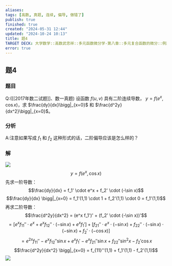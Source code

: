 ```yaml
---
aliases: 
tags: [高数, 真题, 连续, 偏导, 做错了]
publish: true
finished: true
created: "2024-05-31 12:44"
updated: "2024-10-24 10:13"
title: 题4
TARGET DECK: 大学数学::高数武忠祥::多元函数微分学-第八章::多元复合函数的微分::例题八-多元复合函数::题4
error: true
---
```

## 题4 
### 题目
Q:([[2017年数二试题]]、数一真题) 设函数 $f(u,v)$ 具有二阶连续导数， $y = f(e^x, \cos x)$，求 $\frac{dy}{dx}\bigg|_{x=0}$ 和 $\frac{d^2y}{dx^2}\bigg|_{x=0}$。
### 分析 
A:注意如果写成 $f_1$ 和 $f_2$ 这种形式的话，二阶偏导应该是怎么样的？
### 解
![](https://img.hwenyi.live/202404251834331.webp)
$$y = f(e^x, \cos x)$$
先求一阶导数：
$$\frac{dy}{dx} = f_1' \cdot e^x + f_2' \cdot (-\sin x)$$
$$\frac{dy}{dx} \bigg|_{x=0} = f_1'(1,1) \cdot 1 + f_2'(1,1) \cdot 0 = f_1'(1,1)$$
再求二阶导数：
$$\frac{d^2y}{dx^2} = (e^x f_1')' + (f_2' \cdot (-\sin x))'$$
$$= [e^x f_{11}''\cdot e^x +e^x f_{12}'' \cdot (-\sin x)+ e^x f_1'] + [f_{21}'' \cdot e^x \cdot (-\sin x) + f_{22}'' \cdot (-\sin x) \cdot (-\sin x)+f_2' \cdot (-\cos x)]$$
$$= e^{2x}f_{11}''-e^xf_{12}''\sin x + e^x f_1' -e^xf_{21}''\sin x + f_{22}''\sin^2 x-f_2' \cos x$$
$$\frac{d^2y}{dx^2} \bigg|_{x=0} = f_{11}''(1,1) + f_1'(1,1) - f_2'(1,1)$$
![](https://img.hwenyi.live/202410241830409.webp)

